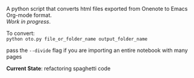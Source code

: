 A python script that converts html files exported from Onenote to Emacs Org-mode format.  
*Work in progress*.

To convert:  
`python oto.py file_or_folder_name output_folder_name`

pass the `--divide` flag if you are importing an entire notebook with many pages

**Current State**: refactoring spaghetti code
